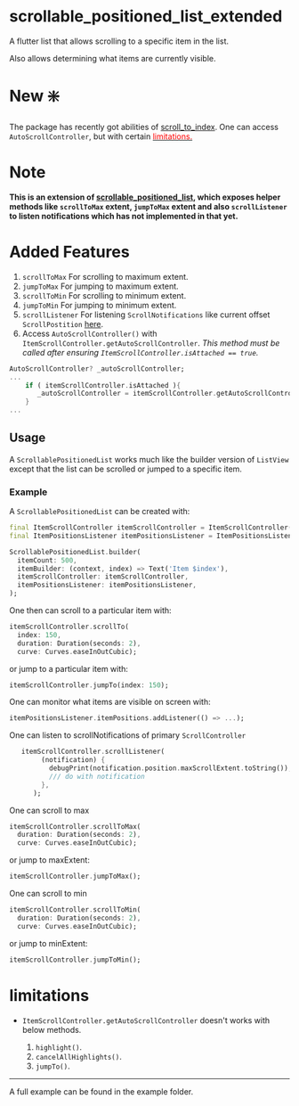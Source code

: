 # scrollable_positioned_list_extended

A flutter list that allows scrolling to a specific item in the list.

Also allows determining what items are currently visible.


# New ❇️
The package has recently got abilities of [scroll_to_index](https://pub.dev/packages/scroll_to_index). One can access `AutoScrollController`, but with certain 
<a href="#limitations"><span style = "color:red">limitations.</span></a>

# Note
**This is an extension of [scrollable_positioned_list](https://pub.dev/packages/scrollable_positioned_list), which exposes helper methods like `scrollToMax` extent, `jumpToMax` extent and also `scrollListener` to listen notifications which has not implemented in that yet.**


# Added Features

1. `scrollToMax` For scrolling to maximum extent.
2. `jumpToMax` For jumping to maximum extent.
3. `scrollToMin` For scrolling to minimum extent.
4. `jumpToMin` For jumping to minimum extent.
5. `scrollListener` For listening `ScrollNotifications` like current offset `ScrollPostition` [here](https://github.com/Yogesh-Dubey-Ayesavi/scrollable_positoned_list_extended/blob/2669a233418597d5f5191e57d48b84e0785bf2a1/lib/src/scrollable_positioned_list_extended.dart#L703).
6. Access `AutoScrollController()` with `ItemScrollController.getAutoScrollController`. *This method must be called after ensuring `ItemScrollController.isAttached == true`.*

```dart
AutoScrollController? _autoScrollController;
...
    if ( itemScrollController.isAttached ){
       _autoScrollController = itemScrollController.getAutoScrollController;
    }
...      
```




## Usage

A `ScrollablePositionedList` works much like the builder version of `ListView`
except that the list can be scrolled or jumped to a specific item.

### Example

A `ScrollablePositionedList` can be created with:

```dart
final ItemScrollController itemScrollController = ItemScrollController();
final ItemPositionsListener itemPositionsListener = ItemPositionsListener.create();

ScrollablePositionedList.builder(
  itemCount: 500,
  itemBuilder: (context, index) => Text('Item $index'),
  itemScrollController: itemScrollController,
  itemPositionsListener: itemPositionsListener,
);
```

One then can scroll to a particular item with:

```dart
itemScrollController.scrollTo(
  index: 150,
  duration: Duration(seconds: 2),
  curve: Curves.easeInOutCubic);
```

or jump to a particular item with:

```dart
itemScrollController.jumpTo(index: 150);
```

One can monitor what items are visible on screen with:

```dart
itemPositionsListener.itemPositions.addListener(() => ...);
```


 One can listen to scrollNotifications of primary `ScrollController` 

```dart
   itemScrollController.scrollListener(
        (notification) {
          debugPrint(notification.position.maxScrollExtent.toString());
          /// do with notification
        },
      );
```

One can scroll to max 

```dart
itemScrollController.scrollToMax(
  duration: Duration(seconds: 2),
  curve: Curves.easeInOutCubic);
```

or jump to maxExtent:

```dart
itemScrollController.jumpToMax();
```

One can scroll to min 

```dart
itemScrollController.scrollToMin(
  duration: Duration(seconds: 2),
  curve: Curves.easeInOutCubic);
```


or jump to minExtent:

```dart
itemScrollController.jumpToMin();
```

# limitations

- `ItemScrollController.getAutoScrollController` doesn't works with below methods.

  1. `highlight()`.
  2. `cancelAllHighlights()`.
  3. `jumpTo()`.
--------------------------------------------------------------------------------
A full example can be found in the example folder.

